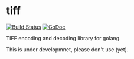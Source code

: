 tiff
====

[![Build Status](https://drone.io/github.com/davidhinkes/tiff/status.png)](https://drone.io/github.com/davidhinkes/tiff/latest)
[![GoDoc](https://godoc.org/github.com/davidhinkes/tiff?status.png)](https://godoc.org/github.com/davidhinkes/tiff)

TIFF encoding and decoding library for golang.

This is under developmnet, please don't use (yet).
